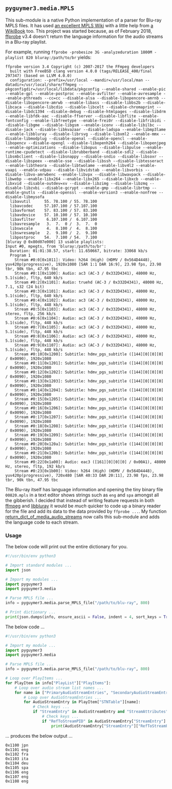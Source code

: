 ## `pyguymer3.media.MPLS`

This sub-module is a native Python implementation of a parser for Blu-ray MPLS files. It has used [an excellent MPLS Wiki](https://github.com/lw/BluRay/wiki/MPLS) with a little help from [a WikiBook](https://en.wikibooks.org/wiki/User:Bdinfo/mpls) too. This project was started because, as of February 2018, [ffprobe](https://www.ffmpeg.org/ffprobe.html) v3.4 doesn't return the language information for the audio streams in a Blu-ray playlist.

For example, running `ffprobe -probesize 3G -analyzeduration 1800M -playlist 820 bluray:/path/to/br` yields:

```
ffprobe version 3.4 Copyright (c) 2007-2017 the FFmpeg developers
  built with FreeBSD clang version 4.0.0 (tags/RELEASE_400/final 297347) (based on LLVM 4.0.0)
  configuration: --prefix=/usr/local --mandir=/usr/local/man --datadir=/usr/local/share/ffmpeg --pkgconfigdir=/usr/local/libdata/pkgconfig --enable-shared --enable-pic --enable-gpl --enable-postproc --enable-avfilter --enable-avresample --enable-pthreads --cc=cc --disable-alsa --disable-libopencore-amrnb --disable-libopencore-amrwb --enable-libass --disable-libbs2b --disable-libcaca --disable-libcdio --disable-libcelt --disable-chromaprint --disable-libdc1394 --disable-debug --disable-htmlpages --disable-libdrm --enable-libfdk-aac --disable-ffserver --disable-libflite --enable-fontconfig --enable-libfreetype --enable-frei0r --disable-libfribidi --disable-libgme --disable-libgsm --enable-iconv --disable-libilbc --disable-jack --disable-libkvazaar --disable-ladspa --enable-libmp3lame --enable-libbluray --disable-librsvg --disable-libxml2 --enable-mmx --disable-libmodplug --disable-openal --disable-opencl --enable-libopencv --disable-opengl --disable-libopenh264 --disable-libopenjpeg --enable-optimizations --disable-libopus --disable-libpulse --enable-runtime-cpudetect --disable-librubberband --disable-sdl2 --disable-libsmbclient --disable-libsnappy --disable-sndio --disable-libsoxr --disable-libspeex --enable-sse --disable-libssh --disable-libtesseract --enable-libtheora --disable-libtwolame --enable-libv4l2 --enable-vaapi --enable-vdpau --disable-libvidstab --enable-libvorbis --disable-libvo-amrwbenc --enable-libvpx --disable-libwavpack --disable-libwebp --enable-libx264 --enable-libx265 --disable-libxcb --enable-libxvid --disable-outdev=xv --disable-libzimg --disable-libzmq --disable-libzvbi --disable-gcrypt --enable-gmp --disable-librtmp --enable-gnutls --disable-openssl --enable-version3 --enable-nonfree --disable-libmysofa
  libavutil      55. 78.100 / 55. 78.100
  libavcodec     57.107.100 / 57.107.100
  libavformat    57. 83.100 / 57. 83.100
  libavdevice    57. 10.100 / 57. 10.100
  libavfilter     6.107.100 /  6.107.100
  libavresample   3.  7.  0 /  3.  7.  0
  libswscale      4.  8.100 /  4.  8.100
  libswresample   2.  9.100 /  2.  9.100
  libpostproc    54.  7.100 / 54.  7.100
[bluray @ 0x80d07e000] 13 usable playlists:
Input #0, mpegts, from 'bluray:/path/to/br':
  Duration: 01:01:38.57, start: 11.650667, bitrate: 33068 kb/s
  Program 1
    Stream #0:0[0x1011]: Video: h264 (High) (HDMV / 0x564D4448), yuv420p(progressive), 1920x1080 [SAR 1:1 DAR 16:9], 23.98 fps, 23.98 tbr, 90k tbn, 47.95 tbc
    Stream #0:1[0x1100]: Audio: ac3 (AC-3 / 0x332D4341), 48000 Hz, 5.1(side), fltp, 640 kb/s
    Stream #0:2[0x1101]: Audio: truehd (AC-3 / 0x332D4341), 48000 Hz, 7.1, s32 (24 bit)
    Stream #0:3[0x1101]: Audio: ac3 (AC-3 / 0x332D4341), 48000 Hz, 5.1(side), fltp, 640 kb/s
    Stream #0:4[0x1102]: Audio: ac3 (AC-3 / 0x332D4341), 48000 Hz, 5.1(side), fltp, 448 kb/s
    Stream #0:5[0x1103]: Audio: ac3 (AC-3 / 0x332D4341), 48000 Hz, stereo, fltp, 256 kb/s
    Stream #0:6[0x1104]: Audio: ac3 (AC-3 / 0x332D4341), 48000 Hz, 5.1(side), fltp, 448 kb/s
    Stream #0:7[0x1105]: Audio: ac3 (AC-3 / 0x332D4341), 48000 Hz, 5.1(side), fltp, 448 kb/s
    Stream #0:8[0x1106]: Audio: ac3 (AC-3 / 0x332D4341), 48000 Hz, 5.1(side), fltp, 448 kb/s
    Stream #0:9[0x1107]: Audio: ac3 (AC-3 / 0x332D4341), 48000 Hz, 5.1(side), fltp, 448 kb/s
    Stream #0:10[0x1200]: Subtitle: hdmv_pgs_subtitle ([144][0][0][0] / 0x0090), 1920x1080
    Stream #0:11[0x1201]: Subtitle: hdmv_pgs_subtitle ([144][0][0][0] / 0x0090), 1920x1080
    Stream #0:12[0x1202]: Subtitle: hdmv_pgs_subtitle ([144][0][0][0] / 0x0090), 1920x1080
    Stream #0:13[0x1203]: Subtitle: hdmv_pgs_subtitle ([144][0][0][0] / 0x0090), 1920x1080
    Stream #0:14[0x1204]: Subtitle: hdmv_pgs_subtitle ([144][0][0][0] / 0x0090), 1920x1080
    Stream #0:15[0x1205]: Subtitle: hdmv_pgs_subtitle ([144][0][0][0] / 0x0090), 1920x1080
    Stream #0:16[0x1206]: Subtitle: hdmv_pgs_subtitle ([144][0][0][0] / 0x0090), 1920x1080
    Stream #0:17[0x1207]: Subtitle: hdmv_pgs_subtitle ([144][0][0][0] / 0x0090), 1920x1080
    Stream #0:18[0x1208]: Subtitle: hdmv_pgs_subtitle ([144][0][0][0] / 0x0090), 1920x1080
    Stream #0:19[0x1209]: Subtitle: hdmv_pgs_subtitle ([144][0][0][0] / 0x0090), 1920x1080
    Stream #0:20[0x120a]: Subtitle: hdmv_pgs_subtitle ([144][0][0][0] / 0x0090), 1920x1080
    Stream #0:21[0x120b]: Subtitle: hdmv_pgs_subtitle ([144][0][0][0] / 0x0090), 1920x1080
    Stream #0:22[0x1a00]: Audio: eac3 ([161][0][0][0] / 0x00A1), 48000 Hz, stereo, fltp, 192 kb/s
    Stream #0:23[0x1b00]: Video: h264 (High) (HDMV / 0x564D4448), yuv420p(progressive), 720x480 [SAR 40:33 DAR 20:11], 23.98 fps, 23.98 tbr, 90k tbn, 47.95 tbc
```

The Blu-ray itself has language information and opening the tiny binary file `00820.mpls` in a text editor shows strings such as `eng` and `spa` amongst all the gibberish. I decided that instead of writing feature requests in both [ffmpeg](https://www.ffmpeg.org/) and [libbluray](https://www.videolan.org/developers/libbluray.html) it would be *much* quicker to code up a binary reader for the file and add its data to the data provided by `ffprobe ...`. My function [return_dict_of_media_audio_streams](../return_dict_of_media_audio_streams.py) now calls this sub-module and adds the language code to each stream.

### Usage

The below code will print out the entire dictionary for you.

```python
#!/usr/bin/env python3

# Import standard modules ...
import json

# Import my modules ...
import pyguymer3
import pyguymer3.media

# Parse MPLS file ...
info = pyguymer3.media.parse_MPLS_file("/path/to/blu-ray", 800)

# Print dictionary ...
print(json.dumps(info, ensure_ascii = False, indent = 4, sort_keys = True))
```

The below code ...

```python
#!/usr/bin/env python3

# Import my module ...
import pyguymer3
import pyguymer3.media

# Parse MPLS file ...
info = pyguymer3.media.parse_MPLS_file("/path/to/blu-ray", 800)

# Loop over PlayItems ...
for PlayItem in info["PlayList"]["PlayItems"]:
    # Loop over audio stream list names ...
    for name in ["PrimaryAudioStreamEntries", "SecondaryAudioStreamEntries"]:
        # Loop over AudioStreamEntries ...
        for AudioStreamEntry in PlayItem["STNTable"][name]:
            # Check keys ...
            if "StreamEntry" in AudioStreamEntry and "StreamAttributes" in AudioStreamEntry:
                # Check keys ...
                if "RefToStreamPID" in AudioStreamEntry["StreamEntry"] and "LanguageCode" in AudioStreamEntry["StreamAttributes"]:
                    print(AudioStreamEntry["StreamEntry"]["RefToStreamPID"], AudioStreamEntry["StreamAttributes"]["LanguageCode"])
```

... produces the below output ...

```
0x1100 jpn
0x1101 eng
0x1102 fra
0x1103 ita
0x1104 deu
0x1105 spa
0x1106 eng
0x1107 eng
0x1108 eng
```
